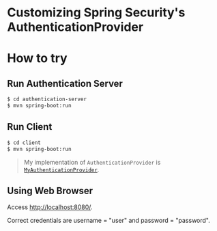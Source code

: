 Customizing Spring Security's AuthenticationProvider
====================================================

# How to try

## Run Authentication Server

```bash
$ cd authentication-server
$ mvn spring-boot:run
```

## Run Client

```bash
$ cd client
$ mvn spring-boot:run
```

> My implementation of `AuthenticationProvider` is [`MyAuthenticationProvider`](client/src/main/java/com/example/client/MyAuthenticationProvider.java).

## Using Web Browser
Access [http://localhost:8080/](http://localhost:8080/).

Correct credentials are username = "user" and password = "password".